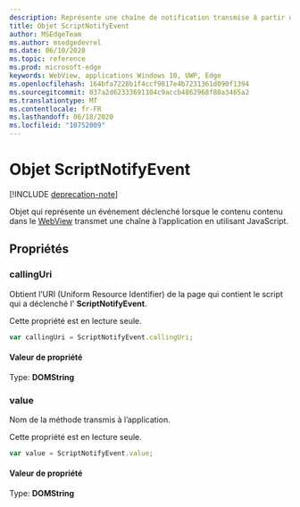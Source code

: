 ```yaml
---
description: Représente une chaîne de notification transmise à partir du contenu WebView vers l’application.
title: Objet ScriptNotifyEvent
author: MSEdgeTeam
ms.author: msedgedevrel
ms.date: 06/10/2020
ms.topic: reference
ms.prod: microsoft-edge
keywords: WebView, applications Windows 10, UWP, Edge
ms.openlocfilehash: 164bfa7228b1f4ccf9817e4b7231361d090f1394
ms.sourcegitcommit: 037a2d62333691104c9accb4862968f80a3465a2
ms.translationtype: MT
ms.contentlocale: fr-FR
ms.lasthandoff: 06/18/2020
ms.locfileid: "10752009"
---
```

# Objet ScriptNotifyEvent  

[!INCLUDE [deprecation-note](../includes/deprecation-note.md)]  

Objet qui représente un événement déclenché lorsque le contenu contenu dans le [WebView](../webview.md) transmet une chaîne à l’application en utilisant JavaScript.  

## Propriétés  

### callingUri  

Obtient l’URI (Uniform Resource Identifier) de la page qui contient le script qui a déclenché l' **ScriptNotifyEvent**.  

Cette propriété est en lecture seule.  

```javascript
var callingUri = ScriptNotifyEvent.callingUri;
```  

#### Valeur de propriété  

Type: **DOMString**  

### value  

Nom de la méthode transmis à l’application.  

Cette propriété est en lecture seule.  

```javascript
var value = ScriptNotifyEvent.value;
```  

#### Valeur de propriété  

Type: **DOMString**  
